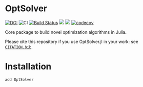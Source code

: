 # OptSolver

[![DOI](https://zenodo.org/badge/---.svg)](https://zenodo.org/badge/---)
![CI](https://github.com/JuliaSmoothOptimizers/OptSolver.jl/workflows/CI/badge.svg?branch=master)
[![Build Status](https://api.cirrus-ci.com/github/JuliaSmoothOptimizers/OptSolver.jl.svg)](https://cirrus-ci.com/github/JuliaSmoothOptimizers/OptSolver.jl)
[![](https://img.shields.io/badge/docs-stable-3f51b5.svg)](https://JuliaSmoothOptimizers.github.io/OptSolver.jl/stable)
[![](https://img.shields.io/badge/docs-lattest-3f51b5.svg)](https://JuliaSmoothOptimizers.github.io/OptSolver.jl/dev)
[![codecov](https://codecov.io/gh/JuliaSmoothOptimizers/OptSolver.jl/branch/master/graph/badge.svg?token=KEKgV7oF2t)](https://codecov.io/gh/JuliaSmoothOptimizers/OptSolver.jl)

Core package to build novel optimization algorithms in Julia.

Please cite this repository if you use OptSolver.jl in your work: see [`CITATION.bib`](https://github.com/JuliaSmoothOptimizers/OptSolver.jl/blob/master/CITATION.bib).

# Installation

```
add OptSolver
```
